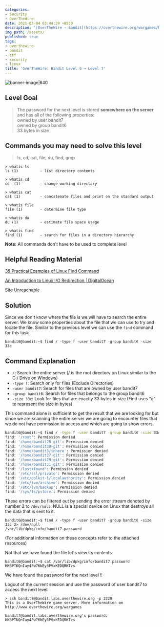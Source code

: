 ```yaml
---
categories:
- Security
- OverTheWire
date: 2021-03-04 03:44:29 +0530
description: '[OverTheWire - Bandit](https://overthewire.org/wargames/bandit/bandit7.html)'
img_path: /assets/
published: true
tags:
- overthewire
- bandit
- ctf
- security
- linux
title: 'OverTheWire: Bandit Level 6 → Level 7'
---
```


![banner-image|640](overthewire-banner.png)

## Level Goal

> The password for the next level is stored **somewhere on the server** and has all of the following properties:  
> owned by user bandit7  
> owned by group bandit6  
> 33 bytes in size  

## Commands you may need to solve this level

> ls, cd, cat, file, du, find, grep

```
> whatis ls                                                                           
ls (1)          - list directory contents  

> whatis cd  
cd  (1)         - change working directory  

> whatis cat                                                                                                       
cat (1)         - concatenate files and print on the standard output  

> whatis file  
file (1)        - determine file type  

> whatis du    
du (1)          - estimate file space usage  

> whatis find  
find (1)        - search for files in a directory hierarchy
```

**Note:** All commands don't have to be used to complete level

## Helpful Reading Material

[35 Practical Examples of Linux Find Command](https://www.tecmint.com/35-practical-examples-of-linux-find-command/)

[An Introduction to Linux I/O Redirection \| DigitalOcean](https://www.digitalocean.com/community/tutorials/an-introduction-to-linux-i-o-redirection)

[Site Unreachable](https://linuxhint.com/what_is_dev_null/)

## Solution

Since we don't know where the file is we will have to search the entire server. We know some properties about the file that we can use to try and locate the file. Similar to the previous level we can use the `find` command for this task

```
bandit6@bandit:~$ find / -type f -user bandit7 -group bandit6 -size 33c
```

## Command Explanation

* `/`: Search the entire server (/ is the root directory on Linux similar to the C:/ Drive on Windows)
* `-type f`: Search only for files (Exclude Directories)
* `-user bandit7`: Search for files that are owned by user bandit7
* `-group bandit6`: Search for files that belongs to the group bandit6
* `-size 33c`: Look for files that are exactly 33 bytes in size (Find uses "c" to represent the size in bytes)

This command alone is sufficient to get the result that we are looking for but since we are scanning the entire server we are going to encounter files that we do not have permission to access and which are going to show errors.

```bash
bandit6@bandit:~$ find / -type f -user bandit7 -group bandit6 -size 33c  
find: '/root': Permission denied  
find: '/home/bandit28-git': Permission denied  
find: '/home/bandit30-git': Permission denied  
find: '/home/bandit5/inhere': Permission denied  
find: '/home/bandit27-git': Permission denied  
find: '/home/bandit29-git': Permission denied  
find: '/home/bandit31-git': Permission denied  
find: '/lost+found': Permission denied  
find: '/etc/ssl/private': Permission denied  
find: '/etc/polkit-1/localauthority': Permission denied  
find: '/etc/lvm/archive': Permission denied  
find: '/etc/lvm/backup': Permission denied  
find: '/sys/fs/pstore': Permission denied
```

These errors can be filtered out by sending the error stream denoted by number 2 to `/dev/null`. NULL is a special device on Linux that destroys all the data that is sent to it.

```
bandit6@bandit:~$ find / -type f -user bandit7 -group bandit6 -size 33c 2> /dev/null  
/var/lib/dpkg/info/bandit7.password
```

(For additional information on these concepts refer to the attached resources)

Not that we have found the file let's view its contents

```
bandit6@bandit:~$ cat /var/lib/dpkg/info/bandit7.password  
HKBPTKQnIay4Fw76bEy8PVxKEDQRKTzs
```

We have found the password for the next level !!

Logout of the current session and use the password of user bandit7 to access the next level

```
> ssh bandit7@bandit.labs.overthewire.org -p 2220  
This is a OverTheWire game server. More information on http://www.overthewire.org/wargames

bandit7@bandit.labs.overthewire.org's password: HKBPTKQnIay4Fw76bEy8PVxKEDQRKTzs
```